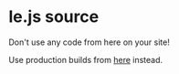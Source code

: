 le.js source
============

Don't use any code from here on your site!

Use production builds from [here](https://github.com/rapid7/le_js/tree/master/product) instead.
